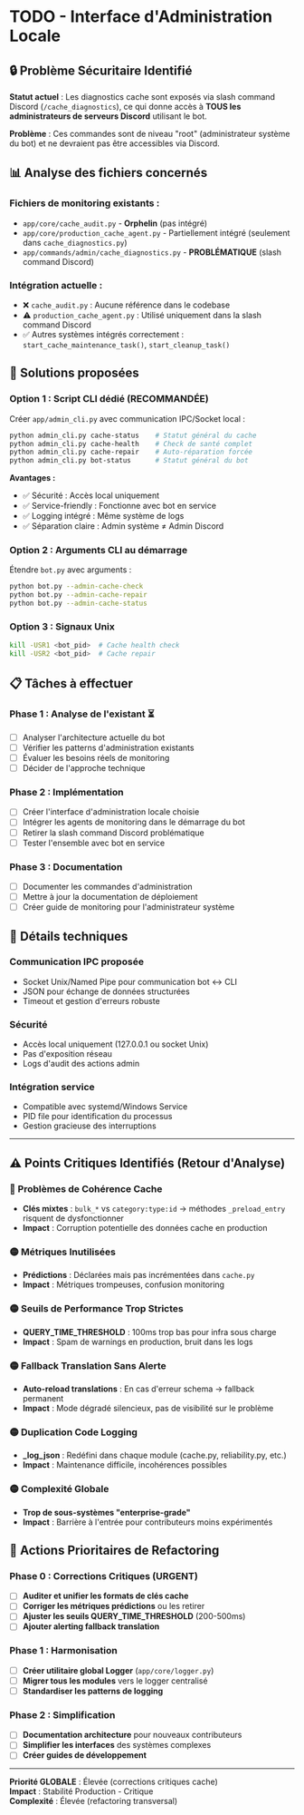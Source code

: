 # TODO - Interface d'Administration Locale

## 🔒 Problème Sécuritaire Identifié

**Statut actuel** : Les diagnostics cache sont exposés via slash command Discord (`/cache_diagnostics`), ce qui donne accès à **TOUS les administrateurs de serveurs Discord** utilisant le bot.

**Problème** : Ces commandes sont de niveau "root" (administrateur système du bot) et ne devraient pas être accessibles via Discord.

## 📊 Analyse des fichiers concernés

### Fichiers de monitoring existants :
- `app/core/cache_audit.py` - **Orphelin** (pas intégré)
- `app/core/production_cache_agent.py` - Partiellement intégré (seulement dans `cache_diagnostics.py`)
- `app/commands/admin/cache_diagnostics.py` - **PROBLÉMATIQUE** (slash command Discord)

### Intégration actuelle :
- ❌ `cache_audit.py` : Aucune référence dans le codebase
- ⚠️ `production_cache_agent.py` : Utilisé uniquement dans la slash command Discord
- ✅ Autres systèmes intégrés correctement : `start_cache_maintenance_task()`, `start_cleanup_task()`

## 🎯 Solutions proposées

### Option 1 : Script CLI dédié (RECOMMANDÉE)
Créer `app/admin_cli.py` avec communication IPC/Socket local :
```bash
python admin_cli.py cache-status    # Statut général du cache
python admin_cli.py cache-health    # Check de santé complet  
python admin_cli.py cache-repair    # Auto-réparation forcée
python admin_cli.py bot-status      # Statut général du bot
```

**Avantages :**
- ✅ Sécurité : Accès local uniquement
- ✅ Service-friendly : Fonctionne avec bot en service
- ✅ Logging intégré : Même système de logs
- ✅ Séparation claire : Admin système ≠ Admin Discord

### Option 2 : Arguments CLI au démarrage
Étendre `bot.py` avec arguments :
```bash
python bot.py --admin-cache-check
python bot.py --admin-cache-repair  
python bot.py --admin-cache-status
```

### Option 3 : Signaux Unix
```bash
kill -USR1 <bot_pid>  # Cache health check
kill -USR2 <bot_pid>  # Cache repair
```

## 📋 Tâches à effectuer

### Phase 1 : Analyse de l'existant ⏳
- [ ] Analyser l'architecture actuelle du bot
- [ ] Vérifier les patterns d'administration existants
- [ ] Évaluer les besoins réels de monitoring
- [ ] Décider de l'approche technique

### Phase 2 : Implémentation
- [ ] Créer l'interface d'administration locale choisie
- [ ] Intégrer les agents de monitoring dans le démarrage du bot
- [ ] Retirer la slash command Discord problématique
- [ ] Tester l'ensemble avec bot en service

### Phase 3 : Documentation
- [ ] Documenter les commandes d'administration  
- [ ] Mettre à jour la documentation de déploiement
- [ ] Créer guide de monitoring pour l'administrateur système

## 🔧 Détails techniques

### Communication IPC proposée
- Socket Unix/Named Pipe pour communication bot ↔ CLI
- JSON pour échange de données structurées
- Timeout et gestion d'erreurs robuste

### Sécurité
- Accès local uniquement (127.0.0.1 ou socket Unix)
- Pas d'exposition réseau
- Logs d'audit des actions admin

### Intégration service
- Compatible avec systemd/Windows Service
- PID file pour identification du processus
- Gestion gracieuse des interruptions

---

## ⚠️ Points Critiques Identifiés (Retour d'Analyse)

### 🔴 Problèmes de Cohérence Cache
- **Clés mixtes** : `bulk_*` vs `category:type:id` → méthodes `_preload_entry` risquent de dysfonctionner
- **Impact** : Corruption potentielle des données cache en production

### 🟡 Métriques Inutilisées  
- **Prédictions** : Déclarées mais pas incrémentées dans `cache.py`
- **Impact** : Métriques trompeuses, confusion monitoring

### 🟡 Seuils de Performance Trop Strictes
- **QUERY_TIME_THRESHOLD** : 100ms trop bas pour infra sous charge
- **Impact** : Spam de warnings en production, bruit dans les logs

### 🟡 Fallback Translation Sans Alerte
- **Auto-reload translations** : En cas d'erreur schema → fallback permanent
- **Impact** : Mode dégradé silencieux, pas de visibilité sur le problème

### 🟡 Duplication Code Logging
- **_log_json** : Redéfini dans chaque module (cache.py, reliability.py, etc.)
- **Impact** : Maintenance difficile, incohérences possibles

### 🟡 Complexité Globale
- **Trop de sous-systèmes "enterprise-grade"**
- **Impact** : Barrière à l'entrée pour contributeurs moins expérimentés

## 🚨 Actions Prioritaires de Refactoring

### Phase 0 : Corrections Critiques (URGENT)
- [ ] **Auditer et unifier les formats de clés cache**
- [ ] **Corriger les métriques prédictions** ou les retirer
- [ ] **Ajuster les seuils QUERY_TIME_THRESHOLD** (200-500ms)
- [ ] **Ajouter alerting fallback translation**

### Phase 1 : Harmonisation
- [ ] **Créer utilitaire global Logger** (`app/core/logger.py`)
- [ ] **Migrer tous les modules** vers le logger centralisé
- [ ] **Standardiser les patterns de logging**

### Phase 2 : Simplification
- [ ] **Documentation architecture** pour nouveaux contributeurs
- [ ] **Simplifier les interfaces** des systèmes complexes
- [ ] **Créer guides de développement**

---

**Priorité GLOBALE** : Élevée (corrections critiques cache)  
**Impact** : Stabilité Production - Critique  
**Complexité** : Élevée (refactoring transversal)